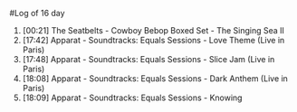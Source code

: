 #Log of 16 day

1. [00:21] The Seatbelts - Cowboy Bebop Boxed Set - The Singing Sea II
1. [17:42] Apparat - Soundtracks: Equals Sessions - Love Theme (Live in Paris)
1. [17:48] Apparat - Soundtracks: Equals Sessions - Slice Jam (Live in Paris)
1. [18:08] Apparat - Soundtracks: Equals Sessions - Dark Anthem (Live in Paris)
1. [18:09] Apparat - Soundtracks: Equals Sessions - Knowing
